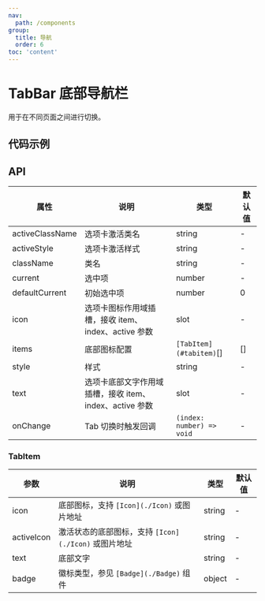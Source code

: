 ```yaml
---
nav:
  path: /components
group:
  title: 导航
  order: 6
toc: 'content'
---
```


# TabBar 底部导航栏

<code src="../../docs/components/compatibility.tsx" inline="true"></code>

用于在不同页面之间进行切换。

## 代码示例

<code src='pages/TabBar/index'></code>

## API

| 属性            | 说明                                                    | 类型                    | 默认值 |
| --------------- | ------------------------------------------------------- | ----------------------- | ------ |
| activeClassName | 选项卡激活类名                                          | string                  | -      |
| activeStyle     | 选项卡激活样式                                          | string                  | -      |
| className       | 类名                                                    | string                  | -      |
| current         | 选中项                                                  | number                  | -      |
| defaultCurrent  | 初始选中项                                              | number                  | 0      |
| icon            | 选项卡图标作用域插槽，接收 item、index、active 参数     | slot                    | -      |
| items           | 底部图标配置                                            | `[TabItem](#tabitem)`[] | []     |
| style           | 样式                                                    | string                  | -      |
| text            | 选项卡底部文字作用域插槽，接收 item、index、active 参数 | slot                    | -      |
| onChange        | Tab 切换时触发回调                                      | `(index: number) => void` | -      |

### TabItem

| 参数       | 说明                                               | 类型   | 默认值 |
| ---------- | -------------------------------------------------- | ------ | ------ |
| icon       | 底部图标，支持 `[Icon](./Icon)` 或图片地址           | string | -      |
| activeIcon | 激活状态的底部图标，支持 `[Icon](./Icon)` 或图片地址 | string | -      |
| text       | 底部文字                                           | string | -      |
| badge      | 徽标类型，参见 `[Badge](./Badge)` 组件               | object | -      |

